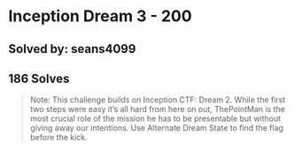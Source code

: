 # Inception Dream 3 - 200
## Solved by: seans4099
## 186 Solves

> Note: This challenge builds on Inception CTF: Dream 2.
While the first two steps were easy it’s all hard from here on out, ThePointMan is the most crucial role of the mission he has to be presentable but without giving away our intentions. Use Alternate Dream State to find the flag before the kick.